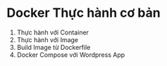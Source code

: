 # Docker Thực hành cơ bản

1. Thực hành với Container
2. Thực hành với Image
3. Build Image từ Dockerfile
4. Docker Compose với Wordpress App
